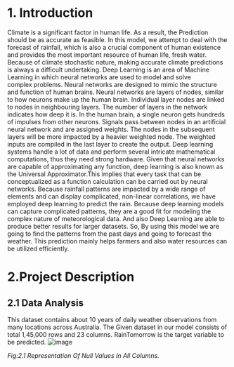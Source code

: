 # 1. Introduction
Climate is a significant factor in human life. As a result, the Prediction should be as accurate as feasible. In this model, we attempt to deal with the forecast of rainfall, which is also a crucial component of human existence and provides the most important resource of human life, fresh water. Because of climate stochastic nature, making accurate climate predictions is always a difficult undertaking.
Deep Learning is an area of Machine Learning in which neural networks are used to model and solve complex problems. Neural networks are designed to mimic the structure and function of human brains. Neural networks are layers of nodes, similar to how neurons make up the human brain. Individual layer nodes are linked to nodes in neighbouring layers. The number of layers in the network indicates how deep it is. In the human brain, a single neuron gets hundreds of impulses from other neurons. Signals pass between nodes in an artificial neural network and are assigned weights.
The nodes in the subsequent layers will be more impacted by a heavier weighted node. The weighted inputs are compiled in the last layer to create the output. Deep learning systems handle a lot of data and perform several intricate mathematical computations, thus they need strong hardware. Given that neural networks are capable of approximating any function, deep learning is also known as the Universal Approximator.This implies that every task that can be conceptualized as a function calculation can be carried out by neural networks.
Because rainfall patterns are impacted by a wide range of elements and can display complicated, non-linear correlations, we have employed deep learning to predict the rain. Because deep learning models can capture complicated patterns, they are a good fit for modeling the complex nature of meteorological data. And also Deep Learning are able to produce better results for larger datasets. So, By using this model we are going to find the patterns from the past days and going to forecast the weather. This prediction mainly helps farmers and also water resources can be utilized efficiently. 

# 2.Project Description
## 2.1 Data Analysis
This dataset contains about 10 years of daily weather observations from many locations across Australia. The Given dataset in our model consists of total 1,45,000 rows and 23 columns. RainTomorrow is the target variable to be predicted. 
![image](https://github.com/SaiAvinash2002/Rainfall-Prediction-Using-DeepLearning/assets/76832424/a2c4d161-d8f4-4bce-94c3-354f0b9ddc77)

   _Fig:2.1 Representation Of Null Values In All Columns._
